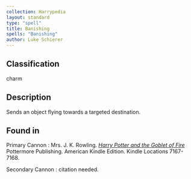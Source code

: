 ```yaml
---
collection: Harrypedia
layout: standard
type: "spell"
title: Banishing
spells: "Banishing"
author: Luke Schierer
---
```


## Classification

charm

## Description

Sends an object flying towards a targeted destination.

## Found in

Primary Cannon
: Mrs. J. K. Rowling.
_[Harry Potter and the Goblet of Fire](https://www.librarything.com/work/113/book/203684953)_
Pottermore Publishing. American Kindle Edition. Kindle Locations 7167-7168.

Secondary Cannon
: citation needed.
